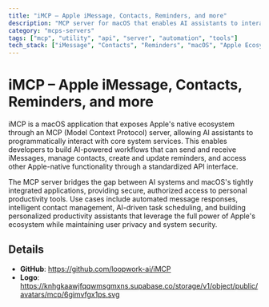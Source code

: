 ```yaml
---
title: "iMCP – Apple iMessage, Contacts, Reminders, and more"
description: "MCP server for macOS that enables AI assistants to interact with Apple's Messages, Contacts, Reminders, and other native apps"
category: "mcps-servers"
tags: ["mcp", "utility", "api", "server", "automation", "tools"]
tech_stack: ["iMessage", "Contacts", "Reminders", "macOS", "Apple Ecosystem"]
---
```


# iMCP – Apple iMessage, Contacts, Reminders, and more

iMCP is a macOS application that exposes Apple's native ecosystem through an MCP (Model Context Protocol) server, allowing AI assistants to programmatically interact with core system services. This enables developers to build AI-powered workflows that can send and receive iMessages, manage contacts, create and update reminders, and access other Apple-native functionality through a standardized API interface.

The MCP server bridges the gap between AI systems and macOS's tightly integrated applications, providing secure, authorized access to personal productivity tools. Use cases include automated message responses, intelligent contact management, AI-driven task scheduling, and building personalized productivity assistants that leverage the full power of Apple's ecosystem while maintaining user privacy and system security.

## Details

- **GitHub**: https://github.com/loopwork-ai/iMCP
- **Logo**: https://knhgkaawjfqqwmsgmxns.supabase.co/storage/v1/object/public/avatars/mcp/6gimvfgx1ps.svg
